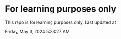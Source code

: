 # For learning purposes only
This repo is for learning purposes only.
Last updated at

Friday, May 3, 2024 5:33:27 AM

